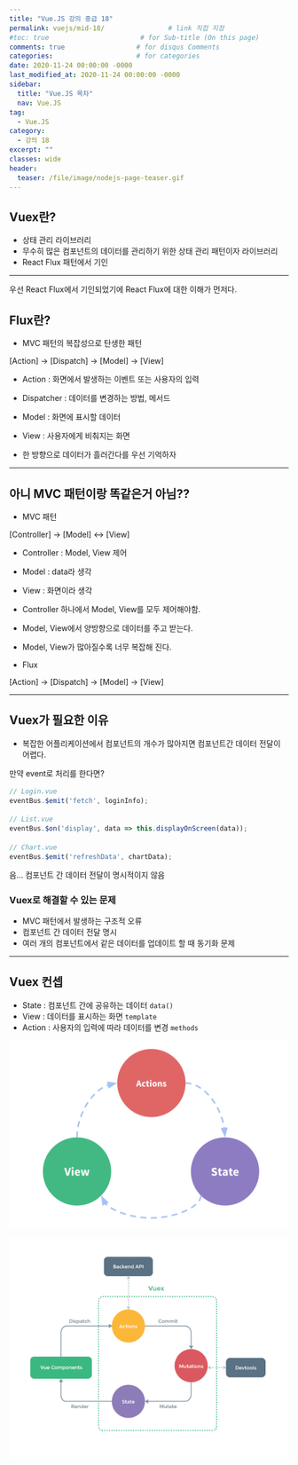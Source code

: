 ```yaml
---
title: "Vue.JS 강의 중급 18"
permalink: vuejs/mid-18/                # link 직접 지정
#toc: true                       # for Sub-title (On this page)
comments: true                  # for disqus Comments
categories:                     # for categories
date: 2020-11-24 00:00:00 -0000
last_modified_at: 2020-11-24 00:00:00 -0000
sidebar:
  title: "Vue.JS 목차"
  nav: Vue.JS
tag:
  - Vue.JS
category:
  - 강의 18
excerpt: ""
classes: wide
header:
  teaser: /file/image/nodejs-page-teaser.gif
---
```


## Vuex란?

* 상태 관리 라이브러리
* 무수히 많은 컴포넌트의 데이터를 관리하기 위한 상태 관리 패턴이자 라이브러리
* React Flux 패턴에서 기인

---

우선 React Flux에서 기인되었기에 React Flux에 대한 이해가 먼저다.

## Flux란?

* MVC 패턴의 복잡성으로 탄생한 패턴

[Action] -> [Dispatch] -> [Model] -> [View]

* Action : 화면에서 발생하는 이벤트 또는 사용자의 입력
* Dispatcher : 데이터를 변경하는 방법, 메서드
* Model : 화면에 표시할 데이터
* View : 사용자에게 비춰지는 화면

* 한 방향으로 데이터가 흘러간다를 우선 기억하자

---

## 아니 MVC 패턴이랑 똑같은거 아님??

* MVC 패턴

[Controller] -> [Model] <-> [View]

- Controller : Model, View 제어
- Model : data라 생각
- View : 화면이라 생각

- Controller 하나에서 Model, View를 모두 제어해야함.
- Model, View에서 양방향으로 데이터를 주고 받는다.
- Model, View가 많아질수록 너무 복잡해 진다.

* Flux

[Action] -> [Dispatch] -> [Model] -> [View]

---

## Vuex가 필요한 이유

* 복잡한 어플리케이션에서 컴포넌트의 개수가 많아지면 컴포넌트간 데이터 전달이 어렵다.

만약 event로 처리를 한다면?

```js
// Login.vue
eventBus.$emit('fetch', loginInfo);

// List.vue
eventBus.$on('display', data => this.displayOnScreen(data));

// Chart.vue
eventBus.$emit('refreshData', chartData);
```

음... 컴포넌트 간 데이터 전달이 명시적이지 않음


### Vuex로 해결할 수 있는 문제

* MVC 패턴에서 발생하는 구조적 오류
* 컴포넌트 간 데이터 전달 명시
* 여러 개의 컴포넌트에서 같은 데이터를 업데이트 할 때 동기화 문제

---

## Vuex 컨셉

* State : 컴포넌트 간에 공유하는 데이터 `data()`
* View : 데이터를 표시하는 화면 `template`
* Action : 사용자의 입력에 따라 데이터를 변경 `methods`

![](/file/image/vuejs-mid-18-1.png)

![](/file/image/vuejs-mid-18-2.png)
